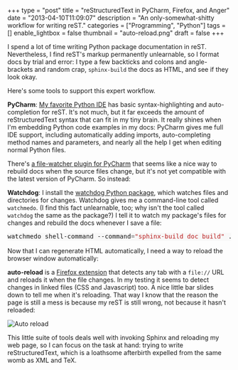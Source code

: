 +++
type = "post"
title = "reStructuredText in PyCharm, Firefox, and Anger"
date = "2013-04-10T11:09:07"
description = "An only-somewhat-shitty workflow for writing reST."
categories = ["Programming", "Python"]
tags = []
enable_lightbox = false
thumbnail = "auto-reload.png"
draft = false
+++

<p>I spend a lot of time writing Python package documentation in reST. Nevertheless, I find reST's markup permanently unlearnable, so I format docs by trial and error: I type a few backticks and colons and angle-brackets and random crap, <code>sphinx-build</code> the docs as HTML, and see if they look okay. </p>
<p>Here's some tools to support this expert workflow.</p>
<p><strong>PyCharm</strong>: <a href="http://www.jetbrains.com/pycharm/">My favorite Python IDE</a> has basic syntax-highlighting and auto-completion for reST. It's not much, but it far exceeds the amount of reStructuredText syntax that can fit in my tiny brain. It really shines when I'm embedding Python code examples in my docs: PyCharm gives me full IDE support, including automatically adding imports, auto-completing method names and parameters, and nearly all the help I get when editing normal Python files.</p>
<p>There's <a href="http://plugins.jetbrains.com/plugin?pr=idea&amp;pluginId=7177">a file-watcher plugin for PyCharm</a> that seems like a nice way to rebuild docs when the source files change, but it's not yet compatible with the latest version of PyCharm. So instead:</p>
<p><strong>Watchdog</strong>: I install the <a href="https://pypi.python.org/pypi/watchdog">watchdog Python package</a>, which watches files and directories for changes. Watchdog gives me a command-line tool called <code>watchmedo</code>. (I find this fact unlearnable, too; why isn't the tool called <code>watchdog</code> the same as the package?) I tell it to watch my package's files for changes and rebuild the docs whenever I save a file:</p>
<div class="codehilite" style="background: #f8f8f8"><pre style="line-height: 125%">watchmedo shell-command --command<span style="color: #666666">=</span><span style="color: #BA2121">&quot;sphinx-build doc build&quot;</span> .
</pre></div>


<p>Now that I can regenerate HTML automatically, I need a way to reload the browser window automatically:</p>
<p><strong>auto-reload</strong> is a <a href="https://addons.mozilla.org/en-US/firefox/addon/auto-reload/">Firefox extension</a> that detects any tab with a <code>file://</code> URL and reloads it when the file changes. In my testing it seems to detect changes in linked files (CSS and Javascript) too. A nice little bar slides down to tell me when it's reloading. That way I know that the reason the page is still a mess is because my reST is still wrong, not because it hasn't reloaded:</p>
<p><img style="display:block; margin-left:auto; margin-right:auto;" src="auto-reload.png" alt="Auto reload" title="auto-reload.png" border="0"   /></p>
<p>This little suite of tools deals well with invoking Sphinx and reloading my web page, so I can focus on the task at hand: trying to write reStructuredText, which is a loathsome afterbirth expelled from the same womb as XML and TeX.</p>
    